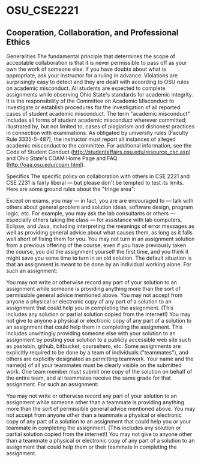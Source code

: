 # OSU_CSE2221

## Cooperation, Collaboration, and Professional Ethics
Generalities
The fundamental principle that determines the scope of acceptable collaboration is that it is never permissible to pass off as your own the work of someone else. If you have doubts about what is appropriate, ask your instructor for a ruling in advance. Violations are surprisingly easy to detect and they are dealt with according to OSU rules on academic misconduct. All students are expected to complete assignments while observing Ohio State's standards for academic integrity. It is the responsibility of the Committee on Academic Misconduct to investigate or establish procedures for the investigation of all reported cases of student academic misconduct. The term "academic misconduct" includes all forms of student academic misconduct wherever committed; illustrated by, but not limited to, cases of plagiarism and dishonest practices in connection with examinations. As obligated by university rules (Faculty Rule 3335-5-487), the instructor must report all instances of alleged academic misconduct to the committee. For additional information, see the Code of Student Conduct (http://studentaffairs.osu.edu/resource_csc.asp) and Ohio State's COAM Home Page and FAQ (http://oaa.osu.edu/coam.html).

Specifics
The specific policy on collaboration with others in CSE 2221 and CSE 2231 is fairly liberal — but please don't be tempted to test its limits. Here are some ground rules about the "fringe area":

Except on exams, you may — in fact, you are are encouraged to — talk with others about general problem and solution ideas, software design, program logic, etc. For example, you may ask the lab consultants or others — especially others taking the class — for assistance with lab computers, Eclipse, and Java, including interpreting the meanings of error messages as well as providing general advice about what causes them, as long as it falls well short of fixing them for you.
You may not turn in an assignment solution from a previous offering of the course, even if you have previously taken the course, you did the assignment yourself the first time, and you think it might save you some time to turn in an old solution.
The default situation is that an assignment is meant to be done by an individual working alone. For such an assignment:

You may not write or otherwise record any part of your solution to an assignment while someone is providing anything more than the sort of permissible general advice mentioned above.
You may not accept from anyone a physical or electronic copy of any part of a solution to an assignment that could help you in completing the assignment. (This includes any solution or partial solution copied from the internet!)
You may not give to anyone a physical or electronic copy of any part of a solution to an assignment that could help them in completing the assignment. This includes unwittingly providing someone else with your solution to an assignment by posting your solution to a publicly accessible web site such as pastebin, github, bitbucket, coursehero, etc.
Some assignments are explicitly required to be done by a team of individuals ("teammates"), and others are explicitly designated as permitting teamwork. Your name and the name(s) of all your teammates must be clearly visible on the submitted work. One team member must submit one copy of the solution on behalf of the entire team, and all teammates receive the same grade for that assignment. For such an assignment:

You may not write or otherwise record any part of your solution to an assignment while someone other than a teammate is providing anything more than the sort of permissible general advice mentioned above.
You may not accept from anyone other than a teammate a physical or electronic copy of any part of a solution to an assignment that could help you or your teammate in completing the assignment. (This includes any solution or partial solution copied from the internet!)
You may not give to anyone other than a teammate a physical or electronic copy of any part of a solution to an assignment that could help them or their teammate in completing the assignment.
